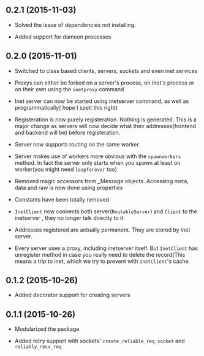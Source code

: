 0.2.1 (2015-11-03)
--------------------
- Solved the issue of dependencies not installing.

- Added support for dameon processes


0.2.0 (2015-11-01)
-------------------
- Switched to class based clients, servers, sockets and even inet services

- Proxys can either be forked on a server's process, on inet's process or on
their own using the `inetproxy` command

- Inet server can now be started using inetserver command, as well as programmatically(
hope I spelt this right)

- Registeration is now purely registeration. Nothing is generated. This is a major
change as servers will now decide what their addresses(frontend and backend will be)
before registeration.

- Server now supports routing on the same worker.

- Server makes use of workers more obvious with the `spawnworkers` method. In fact
the server only starts when you spawn at least on worker(you might need `loopforever` too)

- Removed magic accessors from _Message objects. Accessing meta, data and raw is now
done using properties

- Constants have been totally removed

- `InetClient` now connects both server(`RoutableServer`) and `Client` to the inetserver
, they no longer talk directly to it.

- Addresses registered are actually permanent. They are stored by inet server.

- Every server uses a proxy, including inetserver itself. But `InetClient` has unregister method
in case you really need to delete the record(This means a trip to inet, which we try to prevent
with `InetClient`'s cache

0.1.2 (2015-10-26)
--------------------
- Added decorator support for creating servers

0.1.1 (2015-10-26)
--------------------
- Modularized the package

- Added retry support with sockets' `create_reliable_req_socket` and 
`reliably_recv_req`